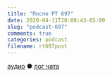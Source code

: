 ```yaml
---
title: "После РТ 697"
date: 2020-04-11T20:00:43-05:00
slug: "podcast-697"
comments: true
categories: podcast
filename: rt697post
---
```


[аудио](http://cdn.radio-t.com/rt697post.mp3) ● [лог чата](http://chat.radio-t.com/logs/radio-t-697.html)
<audio src="http://cdn.radio-t.com/rt697post.mp3" preload="none"></audio>
